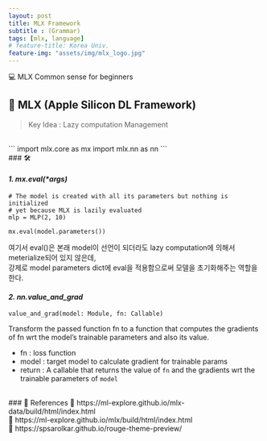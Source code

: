```yaml
---
layout: post
title: MLX Framework
subtitle : (Grammar)
tags: [mlx, language]
# feature-title: Korea Univ.
feature-img: "assets/img/mlx_logo.jpg"
---
```


💻 MLX Common sense for beginners

## 🚀 MLX (Apple Silicon DL Framework)

> Key Idea : Lazy computation Management 

<br>
```
import mlx.core as mx
import mlx.nn as nn
```

<br>
### 🛠 

#### *1. mx.eval(\*args)*

```
# The model is created with all its parameters but nothing is initialized
# yet because MLX is lazily evaluated
mlp = MLP(2, 10)

mx.eval(model.parameters())
```

여기서 eval()은 본래 model이 선언이 되더라도 lazy computation에 의해서 meterialize되어 있지 않은데,<br>
강제로 model parameters dict에 eval을 적용함으로써 모델을 초기화해주는 역할을 한다.

#### *2. nn.value_and_grad*

```
value_and_grad(model: Module, fn: Callable)
```

Transform the passed function fn to a function that computes the gradients of fn wrt the model’s trainable parameters and also its value.<br>

- fn : loss function<br>
- model : target model to calculate gradient for trainable params<br>
- return : A callable that returns the value of `fn` and the gradients wrt the trainable parameters of `model`<br>






<br>
### 📌 References
🧷 https://ml-explore.github.io/mlx-data/build/html/index.html<br>
🧷 https://ml-explore.github.io/mlx/build/html/index.html<br>
🧷 https://spsarolkar.github.io/rouge-theme-preview/<br>
<!-- 🧷 https://blog.jaeyoon.io/2017/12/jekyll-image.html<br> -->

<!-- --- -->
<!-- 
#### Contact
📞 **Phone** : +82 10-6654-9551 <br>
📧 **Email** : [kdhluck@naver.com](mailto:kdhluck@naver.com) -->